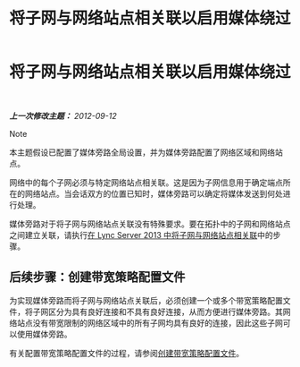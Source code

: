 ﻿---
title: 将子网与网络站点相关联以启用媒体绕过
TOCTitle: 将子网与网络站点相关联以启用媒体绕过
ms:assetid: 5bc632b7-1446-470f-b332-48ea0ca4d1fd
ms:mtpsurl: https://technet.microsoft.com/zh-cn/library/Gg398401(v=OCS.15)
ms:contentKeyID: 49312965
ms.date: 05/19/2016
mtps_version: v=OCS.15
ms.translationtype: HT
---

# 将子网与网络站点相关联以启用媒体绕过

 

_**上一次修改主题：** 2012-09-12_

> [!NOTE]  
> 本主题假设已配置了媒体旁路全局设置，并为媒体旁路配置了网络区域和网络站点。



网络中的每个子网必须与特定网络站点相关联。这是因为子网信息用于确定端点所在的网络站点。当会话双方的位置已知时，媒体旁路可以确定将媒体发送到何处进行处理。

媒体旁路对于将子网与网络站点关联没有特殊要求。要在拓扑中的子网和网络站点之间建立关联，请执行[在 Lync Server 2013 中将子网与网络站点相关联](lync-server-2013-associate-a-subnet-with-a-network-site.md)中的步骤。

## 后续步骤：创建带宽策略配置文件

为实现媒体旁路而将子网与网络站点关联后，必须创建一个或多个带宽策略配置文件，将子网区分为具有良好连接和不具有良好连接，从而方便进行媒体旁路。其网络站点没有带宽限制的网络区域中的所有子网均具有良好的连接，因此这些子网可以使用媒体旁路。

有关配置带宽策略配置文件的过程，请参阅[创建带宽策略配置文件](lync-server-2013-create-bandwidth-policy-profiles.md)。

